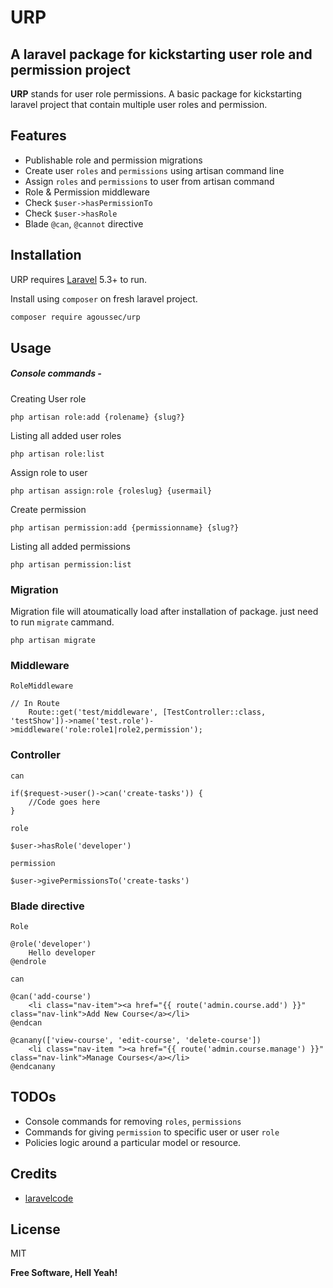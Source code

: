# URP 

## A laravel package for kickstarting user role and permission project


**URP** stands for user role permissions. A basic package for kickstarting laravel project that contain multiple user roles and permission.


## Features

- Publishable role and permission migrations 
- Create user `roles` and `permissions` using artisan command line
- Assign `roles` and `permissions` to user from artisan command
- Role & Permission middleware
- Check `$user->hasPermissionTo`
- Check `$user->hasRole`
- Blade `@can`, `@cannot` directive

## 
## Installation

URP requires [Laravel](https://laravel.com/) 5.3+ to run.

Install using `composer` on fresh laravel project.

```sh
composer require agoussec/urp
```


## Usage
##### Console commands -

Creating User role
```
php artisan role:add {rolename} {slug?}
```

Listing all added user roles
```
php artisan role:list
```


Assign role to user
```
php artisan assign:role {roleslug} {usermail}
```


Create permission
```
php artisan permission:add {permissionname} {slug?}
```


Listing all added permissions
```
php artisan permission:list
```

### Migration
Migration file will atoumatically load after installation of package. just need to run `migrate` cammand.

    php artisan migrate
    
### Middleware

`RoleMiddleware`
    
    // In Route
        Route::get('test/middleware', [TestController::class, 'testShow'])->name('test.role')->middleware('role:role1|role2,permission');
### Controller
    
`can`

    if($request->user()->can('create-tasks')) {
        //Code goes here
    }
    
`role`

    $user->hasRole('developer')
    
`permission`

    $user->givePermissionsTo('create-tasks')
    
### Blade directive

`Role`

    @role('developer')
        Hello developer
    @endrole
    
`can`
    
    @can('add-course')
        <li class="nav-item"><a href="{{ route('admin.course.add') }}" class="nav-link">Add New Course</a></li>
    @endcan
    
    @canany(['view-course', 'edit-course', 'delete-course'])
        <li class="nav-item "><a href="{{ route('admin.course.manage') }}" class="nav-link">Manage Courses</a></li>
    @endcanany

## TODOs
* Console commands for removing `roles`, `permissions`
* Commands for giving `permission` to specific user or user `role`
* Policies logic around a particular model or resource.

## Credits


* [laravelcode](https://www.laravelcode.com/post/laravel-7-user-roles-and-permissions-tutorial-without-packages)


## License


MIT

**Free Software, Hell Yeah!**

